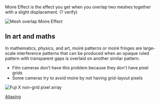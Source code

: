 Moire Effect is the effect you get when you overlap two meshes together with a slight displacement. (? verify)

![Mesh overlap Moire Effect](Mesh%20overlap%20Moire%20Effect.png)

## In art and maths
In mathematics, physics, and art, moiré patterns or moiré fringes are large-scale interference patterns that can be produced when an opaque ruled pattern with transparent gaps is overlaid on another similar pattern.

- Film cameras don't have this problem because they don't have pixel grids
- Some cameras try to avoid moire by not having grid-layout pixels

![Fuji X non-grid pixel array](Fuji%20X%20non-grid%20pixel%20array.png)

[Aliasing](Aliasing.md)